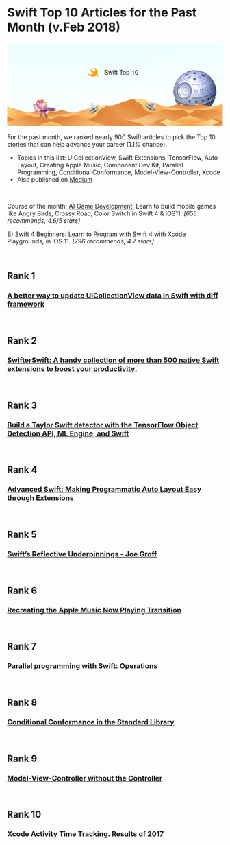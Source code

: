 # Swift Top 10 Articles for the Past Month (v.Feb 2018)

<img src="feb-swift.png" width="800" alt="Mybridge"></a>

For the past month, we ranked nearly 900 Swift articles to pick the Top 10 stories that can help advance your career (1.1% chance).
 
* Topics in this list: UICollectionView, Swift Extensions, TensorFlow, Auto Layout, Creating Apple Music, Component Dev Kit, Parallel Programming, Conditional Conformance, Model-View-Controller, Xcode
* Also published on [Medium](https://medium.com/@Mybridge/swift-top-10-articles-for-the-past-month-v-feb-2018-3c60b59fa29)

<br>

Course of the month:
[A) Game Development:](http://bit.ly/2Cojl5j) Learn to build mobile games like Angry Birds, Crossy Road, Color Switch in Swift 4 & iOS11. _[655 recommends, 4.6/5 stars]_

[B) Swift 4 Beginners:](http://bit.ly/2Geeohu) Learn to Program with Swift 4 with Xcode Playgrounds, in iOS 11. _[796 recommends, 4.7 stars]_

<br>

## Rank 1
### [A better way to update UICollectionView data in Swift with diff framework](https://medium.com/flawless-app-stories/a-better-way-to-update-uicollectionview-data-in-swift-with-diff-framework-924db158db86?utm_source=mybridge&utm_medium=email&utm_campaign=read_more)

<br>

## Rank 2
### [SwifterSwift: A handy collection of more than 500 native Swift extensions to boost your productivity.](https://github.com/SwifterSwift/SwifterSwift?utm_source=mybridge&utm_medium=email&utm_campaign=read_more)

<br>

## Rank 3
### [Build a Taylor Swift detector with the TensorFlow Object Detection API, ML Engine, and Swift](https://towardsdatascience.com/build-a-taylor-swift-detector-with-the-tensorflow-object-detection-api-ml-engine-and-swift-82707f5b4a56?utm_source=mybridge&utm_medium=email&utm_campaign=read_more)

<br>

## Rank 4
### [Advanced Swift: Making Programmatic Auto Layout Easy through Extensions](https://www.youtube.com/watch?v=iqpAP7s3b-8?utm_source=mybridge&utm_medium=email&utm_campaign=read_more)

<br>

## Rank 5
### [Swift’s Reflective Underpinnings - Joe Groff](https://www.skilled.io/u/swiftsummit/swift-s-reflective-underpinnings-joe-groff?utm_source=mybridge&utm_medium=email&utm_campaign=read_more)

<br>

## Rank 6
### [Recreating the Apple Music Now Playing Transition](https://www.raywenderlich.com/178798/recreating-the-apple-music-now-playing-transition?utm_source=mybridge&utm_medium=email&utm_campaign=read_more)

<br>

## Rank 7
### [Parallel programming with Swift: Operations](https://medium.com/flawless-app-stories/parallel-programming-with-swift-operations-54cbefaf3cb0?utm_source=mybridge&utm_medium=email&utm_campaign=read_more)

<br>

## Rank 8
### [Conditional Conformance in the Standard Library](https://swift.org/blog/conditional-conformance?utm_source=mybridge&utm_medium=email&utm_campaign=read_more)

<br>

## Rank 9
### [Model-View-Controller without the Controller](https://www.cocoawithlove.com/blog/mvc-without-the-c.html?utm_source=mybridge&utm_medium=email&utm_campaign=read_more)

<br>

## Rank 10
### [Xcode Activity Time Tracking. Results of 2017](https://medium.com/@taykalopaul/xcode-activity-time-tracking-results-of-2017-43d1cd6ffcdc?utm_source=mybridge&utm_medium=email&utm_campaign=read_more)
